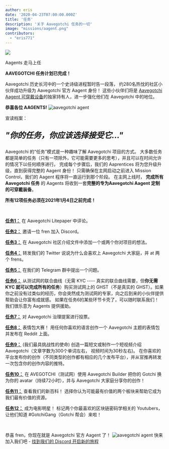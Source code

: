 ```yaml
---
author: eris
date: '2020-04-23T07:00:00.000Z'
title: '任务'
description: '关于 Aavegotchi 任务的一切'
image: "missions/aagent.png"
contributors:
  - "eris771"
---
```


<div class="headerImageContainer">
<img src="/missions/aagent.png" class="headerImage">
<p class="headerImageText">Aagents 走马上任</p>
</div>

**AAVEGOTCHI 任务计划已完成！**

Aavegotchi 历史长河中的一个史诗级进程暂时告一段落， 约280名热忱的社区小伙伴成功升级为 Aavegotchi 官方 Aagent 身份！ 这些小伙伴们将是 [Aavegotchi Aagent 可穿戴设备](/wearables#aagent-wearables-set)的独家持有人，进一步强化他们在 Aavegotchi 中的地位。

**恭喜各位 AAGENTS!** <img src="/missions/tinyagent.png" alt = "aavegotchi agent" />


宣读档案：

<p style="font-size:25px; font-style: italic;"><b>"你的任务，你应该选择接受它..."</b></p>

Aavegotchi 的“任务”模式是一种趣味了解 Aavegotchi 项目的方式。 大多数任务都是简单的任务（只有一项除外，它可能需要更多的思考），并且可以在时间允许的情况下以任何顺序进行。 完成每个步骤后，我们的 Aaprentices 将为您升级升级，直到获得完整的 Aagent 身份！ 只需确保在主网启动之前进入 Mission Control，我们的 Aagent 程序将一直运行到那个阶段。 在主网上线时， **完成所有 Aavegotchi 任务** 的 Aagents 将收到一套**完整的专为Aavegotchi Aagent 定制的可穿戴装备**。

**所有12项任务必须在2021年1月4日之前完成！**

&nbsp;


[**任务1：**](https://aavegotchi.medium.com/aavegotchi-community-update-3-4d733e8275e) 在 Aavegotchi Litepaper 中评论。

[**任务2：**](https://aavegotchi.medium.com/aavegotchi-community-update-4-1744633c3fc4) 邀请一位 fren 加入 Discord。

[**任务3：**](https://aavegotchi.medium.com/aavegotchi-community-update-5-39d240b3bd13) 在 Aavegotchi 社区介绍文件中添加一个或两个你对项目的想法。

[**任务4：**](https://aavegotchi.medium.com/aavegotchi-community-update-6-ecece9ba73de) 转发我们的 Twitter 说说为什么会喜欢上 Aavegotchi 大家庭，并 at 两个 frens。

[**任务5：**](https://aavegotchi.medium.com/aavegotchi-community-update-7-a8f1ce2b297d) 在我们的 Telegram 群中提出一个问题。

[**任务6：**](https://aavegotchi.medium.com/aavegotchi-community-update-8-8e2bcba353b9) 从测试网的联合曲线（无需 KYC ---- 真实的联合曲线需要，但**你无需 KYC 就可以完成所有的任务**）购买测试网上的 GHST（不是真实的 GHST）。如果你之前没有过类似的经历，你会突然成为测试网的专家，向之后到来的小伙伴提供帮助会让你富有成就感。 如果在任务6的某些环节卡壳了，可以随时联系我们！ 我们很乐意为 Aagents 提供援助。

[**任务7：**](https://aavegotchi.medium.com/aavegotchi-community-update-9-3c297c4ae645) 对 Aavegotchi 治理提案进行投票。

[**任务8：**](https://aavegotchi.medium.com/aavegotchi-community-update-10-d0b8af0df301) 表情包大赛！ 用任何你喜欢的语言创作一个 Aavegotchi 主题的表情包并发布在 Reddit 上面。

[**任务9：**](https://aavegotchi.medium.com/aavegotchi-community-update-12-7f85605e33dd) (我们最具挑战性的使命) 创造一篇短文或制作一个短视频介绍 Aavegotchi（文章字数为300个单词左右， 视频时间为30秒左右)。 在你喜欢的平台发布你的创作（不同类型的创作都有相应的几个发布平台），并从官推再转发一次包含你的创作内容的推特。

[**任务10：**](https://aavegotchi.medium.com/aavegotchi-dev-update-3-mission-10-46bd59837936) 在 AVEGOTCHI（测试网）使用 Aavegotchi Builder 把你的 Gotchi 换为你的 avatar（持续72小时），并与 Aavegotchi 大家庭分享你的创作！

[**任务11：**](https://aavegotchi.medium.com/aavegotchi-community-update-16-b4db0f05b44) 查看我们的新百科！ 选择你认为可能最有价值的两个板块来帮助它成为我们最有价值的资源。

[**任务12：**](https://aavegotchi.medium.com/aavegotchi-community-update-18-dbaa35b1ed50) 成为电影明星！ 标记两个你最喜欢的区块链密码学相关的 Youtubers，让他们知道 #GotchiGang（Gotchi 帮会）来啦！

&nbsp;

恭喜 fren，你现在就是 Aavegotchi 官方 Aagent 了！ <img src="/missions/tinyagent.png" alt = "aavegotchi agent" /> 快来加入我们吧 - [找到我们的 Discord 开启新的旅程](https://discord.com/invite/NPwnWB6)

&nbsp; &nbsp;
